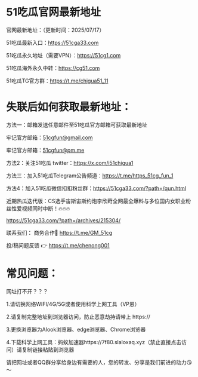 # 51吃瓜官网最新地址
官网最新地址：（更新时间：2025/07/17）

51吃瓜最新入口：https://51cga33.com

51吃瓜永久地址（需要VPN）：https://51cg1.com

51吃瓜海外永久中转：https://cg51.com

51吃瓜TG官方群：https://t.me/chigua51_11

# 失联后如何获取最新地址：
方法一：邮箱发送任意邮件至51吃瓜官方邮箱可获取最新地址

牢记官方邮箱：51cgfun@gmail.com

牢记官方邮箱：51cgfun@pm.me

方法2：关注51吃瓜 twitter：https://x.com/i51chigua1

方法三：加入51吃瓜Telegram公告频道：https://t.me/https_51cg_fun_1

方法4：加入51吃瓜微信扣扣粉丝群：https://51cga33.com/?path=/qun.html

近期热瓜迭代版：CS选手宙斯宙斯约炮李欣莳全网最全爆料与多位国内女职业粉丝性爱视频同时中断！🔥🔥🔥

https://51cga33.com/?path=/archives/215304/

联系我们： 商务合作🤝 https://t.me/GM_51cg

投/稿问题反馈 👉 https://t.me/chenong001

# 常见问题：
网址打不开？？？

1.请切换网络WIFI/4G/5G或者使用科学上网工具（VP恩）

2.请复制完整地址到浏览器访问，防止恶意劫持请带上 https://

3.更换浏览器为Alook浏览器、edge浏览器、Chrome浏览器

4.下载科学上网工具：蚂蚁加速器https://7f80.slaloxaq.xyz（禁止直接点击访问）请复制链接粘贴到浏览器

请把网址或者QQ群分享给身边有需要的人，您的转发、分享是我们前进的动力😘～
